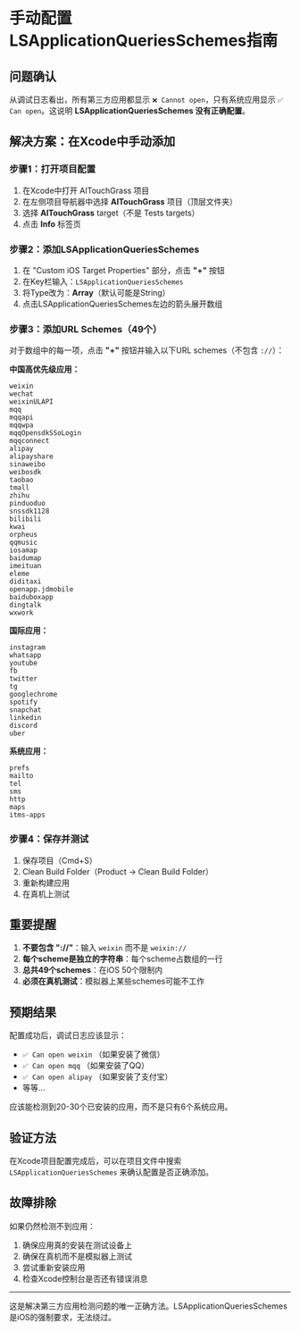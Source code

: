 # 手动配置LSApplicationQueriesSchemes指南

## 问题确认
从调试日志看出，所有第三方应用都显示 `❌ Cannot open`，只有系统应用显示 `✅ Can open`。这说明 **LSApplicationQueriesSchemes 没有正确配置**。

## 解决方案：在Xcode中手动添加

### 步骤1：打开项目配置
1. 在Xcode中打开 AITouchGrass 项目
2. 在左侧项目导航器中选择 **AITouchGrass** 项目（顶层文件夹）
3. 选择 **AITouchGrass** target（不是 Tests targets）
4. 点击 **Info** 标签页

### 步骤2：添加LSApplicationQueriesSchemes
1. 在 "Custom iOS Target Properties" 部分，点击 **"+"** 按钮
2. 在Key栏输入：`LSApplicationQueriesSchemes`
3. 将Type改为：**Array**（默认可能是String）
4. 点击LSApplicationQueriesSchemes左边的箭头展开数组

### 步骤3：添加URL Schemes（49个）
对于数组中的每一项，点击 **"+"** 按钮并输入以下URL schemes（不包含 `://`）：

**中国高优先级应用：**
```
weixin
wechat
weixinULAPI
mqq
mqqapi
mqqwpa
mqqOpensdkSSoLogin
mqqconnect
alipay
alipayshare
sinaweibo
weibosdk
taobao
tmall
zhihu
pinduoduo
snssdk1128
bilibili
kwai
orpheus
qqmusic
iosamap
baidumap
imeituan
eleme
diditaxi
openapp.jdmobile
baiduboxapp
dingtalk
wxwork
```

**国际应用：**
```
instagram
whatsapp
youtube
fb
twitter
tg
googlechrome
spotify
snapchat
linkedin
discord
uber
```

**系统应用：**
```
prefs
mailto
tel
sms
http
maps
itms-apps
```

### 步骤4：保存并测试
1. 保存项目（Cmd+S）
2. Clean Build Folder（Product → Clean Build Folder）
3. 重新构建应用
4. 在真机上测试

## 重要提醒

1. **不要包含 "://"**：输入 `weixin` 而不是 `weixin://`
2. **每个scheme是独立的字符串**：每个scheme占数组的一行
3. **总共49个schemes**：在iOS 50个限制内
4. **必须在真机测试**：模拟器上某些schemes可能不工作

## 预期结果

配置成功后，调试日志应该显示：
- `✅ Can open weixin` （如果安装了微信）
- `✅ Can open mqq` （如果安装了QQ）
- `✅ Can open alipay` （如果安装了支付宝）
- 等等...

应该能检测到20-30个已安装的应用，而不是只有6个系统应用。

## 验证方法

在Xcode项目配置完成后，可以在项目文件中搜索 `LSApplicationQueriesSchemes` 来确认配置是否正确添加。

## 故障排除

如果仍然检测不到应用：
1. 确保应用真的安装在测试设备上
2. 确保在真机而不是模拟器上测试
3. 尝试重新安装应用
4. 检查Xcode控制台是否还有错误消息

---

这是解决第三方应用检测问题的唯一正确方法。LSApplicationQueriesSchemes是iOS的强制要求，无法绕过。